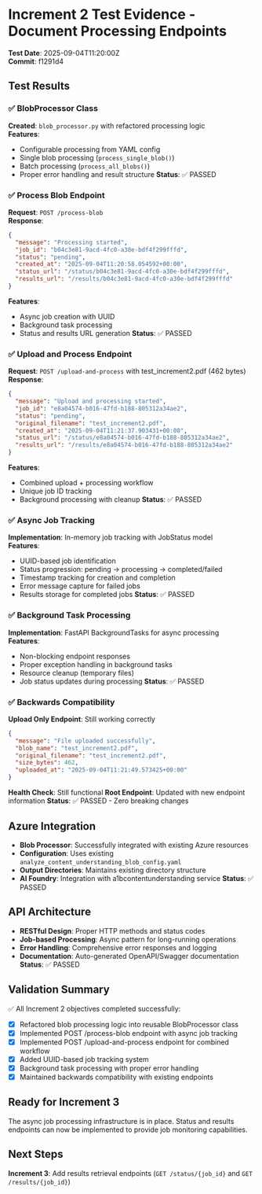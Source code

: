 # Increment 2 Test Evidence - Document Processing Endpoints

**Test Date**: 2025-09-04T11:20:00Z  
**Commit**: f1291d4

## Test Results

### ✅ BlobProcessor Class
**Created**: `blob_processor.py` with refactored processing logic  
**Features**:
- Configurable processing from YAML config
- Single blob processing (`process_single_blob()`)
- Batch processing (`process_all_blobs()`)
- Proper error handling and result structure
**Status**: ✅ PASSED

### ✅ Process Blob Endpoint
**Request**: `POST /process-blob`  
**Response**:
```json
{
  "message": "Processing started",
  "job_id": "b04c3e81-9acd-4fc0-a30e-bdf4f299fffd",
  "status": "pending",
  "created_at": "2025-09-04T11:20:58.054592+00:00",
  "status_url": "/status/b04c3e81-9acd-4fc0-a30e-bdf4f299fffd",
  "results_url": "/results/b04c3e81-9acd-4fc0-a30e-bdf4f299fffd"
}
```
**Features**: 
- Async job creation with UUID
- Background task processing
- Status and results URL generation
**Status**: ✅ PASSED

### ✅ Upload and Process Endpoint
**Request**: `POST /upload-and-process` with test_increment2.pdf (462 bytes)  
**Response**:
```json
{
  "message": "Upload and processing started",
  "job_id": "e8a04574-b016-47fd-b188-805312a34ae2",
  "status": "pending",
  "original_filename": "test_increment2.pdf",
  "created_at": "2025-09-04T11:21:37.903431+00:00",
  "status_url": "/status/e8a04574-b016-47fd-b188-805312a34ae2",
  "results_url": "/results/e8a04574-b016-47fd-b188-805312a34ae2"
}
```
**Features**:
- Combined upload + processing workflow
- Unique job ID tracking
- Background processing with cleanup
**Status**: ✅ PASSED

### ✅ Async Job Tracking
**Implementation**: In-memory job tracking with JobStatus model  
**Features**:
- UUID-based job identification
- Status progression: pending → processing → completed/failed
- Timestamp tracking for creation and completion
- Error message capture for failed jobs
- Results storage for completed jobs
**Status**: ✅ PASSED

### ✅ Background Task Processing
**Implementation**: FastAPI BackgroundTasks for async processing  
**Features**:
- Non-blocking endpoint responses
- Proper exception handling in background tasks
- Resource cleanup (temporary files)
- Job status updates during processing
**Status**: ✅ PASSED

### ✅ Backwards Compatibility
**Upload Only Endpoint**: Still working correctly
```json
{
  "message": "File uploaded successfully",
  "blob_name": "test_increment2.pdf",
  "original_filename": "test_increment2.pdf",
  "size_bytes": 462,
  "uploaded_at": "2025-09-04T11:21:49.573425+00:00"
}
```
**Health Check**: Still functional
**Root Endpoint**: Updated with new endpoint information
**Status**: ✅ PASSED - Zero breaking changes

## Azure Integration
- **Blob Processor**: Successfully integrated with existing Azure resources
- **Configuration**: Uses existing `analyze_content_understanding_blob_config.yaml`
- **Output Directories**: Maintains existing directory structure
- **AI Foundry**: Integration with a1bcontentunderstanding service
**Status**: ✅ PASSED

## API Architecture
- **RESTful Design**: Proper HTTP methods and status codes
- **Job-based Processing**: Async pattern for long-running operations  
- **Error Handling**: Comprehensive error responses and logging
- **Documentation**: Auto-generated OpenAPI/Swagger documentation
**Status**: ✅ PASSED

## Validation Summary
✅ All Increment 2 objectives completed successfully:
- [x] Refactored blob processing logic into reusable BlobProcessor class
- [x] Implemented POST /process-blob endpoint with async job tracking
- [x] Implemented POST /upload-and-process endpoint for combined workflow
- [x] Added UUID-based job tracking system
- [x] Background task processing with proper error handling
- [x] Maintained backwards compatibility with existing endpoints

## Ready for Increment 3
The async job processing infrastructure is in place. Status and results endpoints can now be implemented to provide job monitoring capabilities.

## Next Steps
**Increment 3**: Add results retrieval endpoints (`GET /status/{job_id}` and `GET /results/{job_id}`)